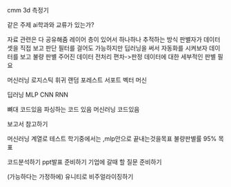 cmm 3d 측정기

같은 주제 ai학과와 교류가 있는가?

자료 관련은 다 공유해줌
레이어 층이 있어서 하나하나 추적하는 방식
판별자가 데이터셋을 직접 보고 판단
필터를 걸어도 가능하지만 딥러닝을 써서 자동화를 시켜보자
데이터를 보고 불량 판별
주어진 데이터 전처리
편차->판정
데이터에 대한 세부적인 판별 필요

머신러닝
로지스틱 휘귀
랜덤 포레스트
서포트 벡터 머신

딥러닝
MLP
CNN
RNN

뼈대 코드있음 파싱하는 코드 있음
머신러닝 코드있음

보고서 참고하기

머신러닝 계열로 테스트
학기중에서는 ,mlp안으로 끝내는것을목표
불량판별률 95% 목표

코드분석하기
ppt발표 준비하기
기업에 갈때 할 질문 준비하기

(가능하다는 가정하에) 유니티로 비주얼라이징하기
